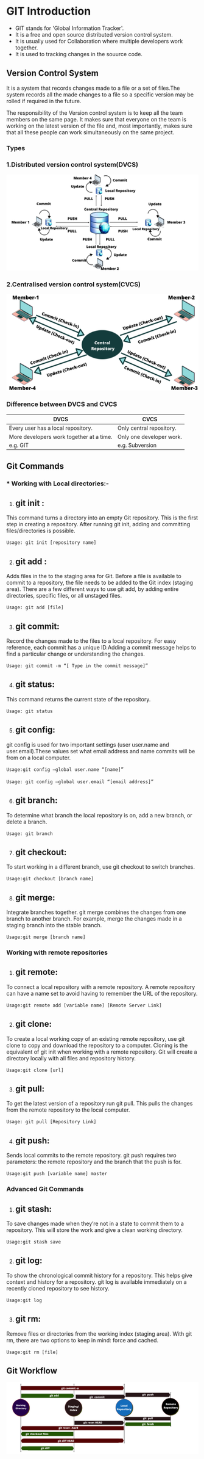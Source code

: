 # **GIT Introduction**

* GIT  stands for 'Global Information Tracker'.
* It is a free and open source distributed version control system.
* It is usually used for Collaboration where multiple developers work together.
* It is used to tracking changes in the souurce code. 

## **Version Control System**
 
  <p>It is a system that records changes made to a file or a set of files.The system records all the made changes to a file so a specific version may be rolled if required in the future.

  The responsibility of the Version control system is to keep all the team members on the same page. It makes sure that everyone on the team is working on the latest version of the file and, most importantly, makes sure that all these people can work simultaneously on the same project.</p>

### **Types**

### 1.**Distributed version control system(DVCS)**

   ![DVCS](https://github.com/ShibaniRath23/missingskill-learning/blob/master/Images/DVCS.png)

### 2.**Centralised version control system(CVCS)**

   ![CVCS](https://github.com/ShibaniRath23/missingskill-learning/blob/master/Images/CVCS.png)

### **Difference between DVCS and CVCS**

|DVCS|CVCS|
|---|-----|
|Every user has a local repository.|Only central repository.|
|More developers work together at a time.|Only  one developer work.|
|e.g. GIT|e.g. Subversion|

## **Git Commands**

### * Working with Local directories:-


  1. git init :
     --------

  This command turns a directory into an empty Git repository. This is the first step in creating a repository. After running git init, adding and committing files/directories is possible.

    Usage: git init [repository name]

 

  2. git add :
     --------

  Adds files in the to the staging area for Git. Before a file is available to commit to a repository, the file needs to be added to the Git index (staging area). There are a few different ways to use git add, by adding entire directories, specific files, or all unstaged files.

    Usage: git add [file]  
    

  3. git commit:
     ------------

  Record the changes made to the files to a local repository. For easy reference, each commit has a unique ID.Adding a commit message helps to find a particular change or understanding the changes.

    Usage: git commit -m “[ Type in the commit message]”  

  4. git status:
     -----------

  This command returns the current state of the repository.

    Usage: git status  

  5. git config:
     ------------

   git config is used for two important settings (user user.name and user.email).These values set what email address and name commits will be from on a local computer.
     
    Usage:git config –global user.name “[name]”  

    Usage: git config –global user.email “[email address]”  
 
  6. git branch:
     ----------
   To determine what branch the local repository is on, add a new branch, or delete a branch.

    Usage: git branch  
 
  7. git checkout:
     -----------
  To start working in a different branch, use git checkout to switch branches.
   
    Usage:git checkout [branch name]  

  8. git merge:
     ---------
  Integrate branches together. git merge combines the changes from one branch to another branch. For example, merge the changes made in a staging branch into the stable branch.

    Usage:git merge [branch name]  

### **Working with remote repositories**

   1. git remote:
      -------------
  To connect a local repository with a remote repository. A remote repository can have a name set to avoid having to remember the URL of the repository.

    Usage:git remote add [variable name] [Remote Server Link]  

   2. git clone:
      ------------
  To create a local working copy of an existing remote repository, use git clone to copy and download the repository to a computer. Cloning is the equivalent of git init when working with a remote repository. Git will create a directory locally with all files and repository history.

    Usage:git clone [url]  

   3. git pull:
      ---------
  To get the latest version of a repository run git pull. This pulls the changes from the remote repository to the local computer.

    Usage: git pull [Repository Link]  

   4. git push:
      ----------
  Sends local commits to the remote repository. git push requires two parameters: the remote repository and the branch that the push is for.

    Usage:git push [variable name] master  

 ### **Advanced Git Commands**
  
   1. git stash:
      -----------
  To save changes made when they’re not in a state to commit them to a repository. This will store the work and give a clean working directory.

    Usage:git stash save  

   2. git log:
      ---------
  To show the chronological commit history for a repository. This helps give context and history for a repository. git log is available immediately on a recently cloned repository to see history.

    Usage:git log  

   3. git rm:
      --------
  Remove files or directories from the working index (staging area). With git rm, there are two options to keep in mind: force and cached.
      
    Usage:git rm [file]  

## **Git Workflow**
![GIT workflow](https://github.com/ShibaniRath23/missingskill-learning/blob/master/Images/GIT%20WORKFLOW.png)